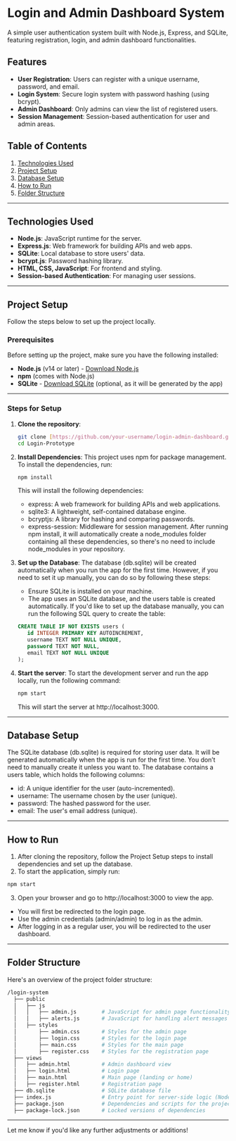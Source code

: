 # Login and Admin Dashboard System

A simple user authentication system built with Node.js, Express, and SQLite, featuring registration, login, and admin dashboard functionalities.

## Features
- **User Registration**: Users can register with a unique username, password, and email.
- **Login System**: Secure login system with password hashing (using bcrypt).
- **Admin Dashboard**: Only admins can view the list of registered users.
- **Session Management**: Session-based authentication for user and admin areas.

## Table of Contents
1. [Technologies Used](#technologies-used)
2. [Project Setup](#project-setup)
3. [Database Setup](#database-setup)
4. [How to Run](#how-to-run)
5. [Folder Structure](#folder-structure)

---

## Technologies Used

- **Node.js**: JavaScript runtime for the server.
- **Express.js**: Web framework for building APIs and web apps.
- **SQLite**: Local database to store users' data.
- **bcrypt.js**: Password hashing library.
- **HTML, CSS, JavaScript**: For frontend and styling.
- **Session-based Authentication**: For managing user sessions.

---

## Project Setup

Follow the steps below to set up the project locally.

### Prerequisites
Before setting up the project, make sure you have the following installed:
- **Node.js** (v14 or later) - [Download Node.js](https://nodejs.org/en/)
- **npm** (comes with Node.js)
- **SQLite** - [Download SQLite](https://www.sqlite.org/download.html) (optional, as it will be generated by the app)

---

### Steps for Setup

1. **Clone the repository**:

   ```bash
   git clone [https://github.com/your-username/login-admin-dashboard.git](https://github.com/RaresRacsan/Login-Prototype.git)
   cd Login-Prototype
   ```
2. **Install Dependencies**:
   This project uses npm for package management. To install the dependencies, run:
   ```bash
   npm install
   ```
   This will install the following dependencies:
   - express: A web framework for building APIs and web applications.
   - sqlite3: A lightweight, self-contained database engine.
   - bcryptjs: A library for hashing and comparing passwords.
   - express-session: Middleware for session management.
   After running npm install, it will automatically create a node_modules folder containing all these dependencies, so there's no need to include node_modules in your repository.
3. **Set up the Database**:
   The database (db.sqlite) will be created automatically when you run the app for the first time. However, if you need to set it up manually, you can do so by following these steps:
   - Ensure SQLite is installed on your machine.
   - The app uses an SQLite database, and the users table is created automatically. If you'd like to set up the database manually, you can run the following SQL query to create the table:
   ```sql
   CREATE TABLE IF NOT EXISTS users (
      id INTEGER PRIMARY KEY AUTOINCREMENT,
      username TEXT NOT NULL UNIQUE,
      password TEXT NOT NULL,
      email TEXT NOT NULL UNIQUE
   );
   ```
4. **Start the server**:
   To start the development server and run the app locally, run the following command:
   ```bash
   npm start
   ```
   This will start the server at http://localhost:3000.

---
   
## Database Setup

  The SQLite database (db.sqlite) is required for storing user data. It will be generated automatically when the app is run for the first time. You don’t need to manually create it unless    you want to.
  The database contains a users table, which holds the following columns:
  - id: A unique identifier for the user (auto-incremented).
  - username: The username chosen by the user (unique).
  - password: The hashed password for the user.
  - email: The user's email address (unique).

---

## How to Run

1. After cloning the repository, follow the Project Setup steps to install dependencies and set up the database.
2. To start the application, simply run:
  ```bash
  npm start
  ```
3. Open your browser and go to http://localhost:3000 to view the app.
  - You will first be redirected to the login page.
  - Use the admin credentials (admin/admin) to log in as the admin.
  - After logging in as a regular user, you will be redirected to the user dashboard.

---

## Folder Structure

Here's an overview of the project folder structure:
```bash
/login-system
  ├── public
  │   ├── js
  │   │   ├── admin.js        # JavaScript for admin page functionality
  │   │   ├── alerts.js       # JavaScript for handling alert messages
  │   ├── styles
  │       ├── admin.css       # Styles for the admin page
  │       ├── login.css       # Styles for the login page
  │       ├── main.css        # Styles for the main page
  │       ├── register.css    # Styles for the registration page
  ├── views
  │   ├── admin.html          # Admin dashboard view
  │   ├── login.html          # Login page
  │   ├── main.html           # Main page (landing or home)
  │   ├── register.html       # Registration page
  ├── db.sqlite               # SQLite database file
  ├── index.js                # Entry point for server-side logic (Node.js)
  ├── package.json            # Dependencies and scripts for the project
  ├── package-lock.json       # Locked versions of dependencies
```

---

Let me know if you'd like any further adjustments or additions!
